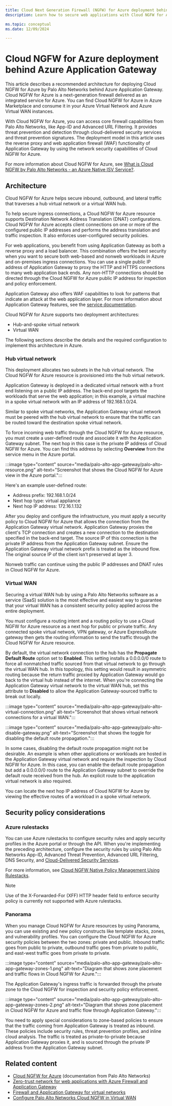 ```yaml
---
title: Cloud Next Generation Firewall (NGFW) for Azure deployment behind Azure Application Gateway
description: Learn how to secure web applications with Cloud NGFW for Azure by Palo Alto Networks.

ms.topic: conceptual
ms.date: 12/09/2024

---
```

# Cloud NGFW for Azure deployment behind Azure Application Gateway

This article describes a recommended architecture for deploying Cloud NGFW for Azure by Palo Alto Networks behind Azure Application Gateway. Cloud NGFW for Azure is a next-generation firewall delivered as an integrated service for Azure. You can find Cloud NGFW for Azure in Azure Marketplace and consume it in your Azure Virtual Network and Azure Virtual WAN instances.

With Cloud NGFW for Azure, you can access core firewall capabilities from Palo Alto Networks, like App-ID and Advanced URL Filtering. It provides threat prevention and detection through cloud-delivered security services and threat prevention signatures. The deployment model in this article uses the reverse proxy and web application firewall (WAF) functionality of Application Gateway by using the network security capabilities of Cloud NGFW for Azure.

For more information about Cloud NGFW for Azure, see [What is Cloud NGFW by Palo Alto Networks - an Azure Native ISV Service?](palo-alto-overview.md).

## Architecture

Cloud NGFW for Azure helps secure inbound, outbound, and lateral traffic that traverses a hub virtual network or a virtual WAN hub.

To help secure ingress connections, a Cloud NGFW for Azure resource supports Destination Network Address Translation (DNAT) configurations. Cloud NGFW for Azure accepts client connections on one or more of the configured public IP addresses and performs the address translation and traffic inspection. It also enforces user-configured security policies.

For web applications, you benefit from using Application Gateway as both a reverse proxy and a load balancer. This combination offers the best security when you want to secure both web-based and nonweb workloads in Azure and on-premises ingress connections. You can use a single public IP address of Application Gateway to proxy the HTTP and HTTPS connections to many web application back ends. Any non-HTTP connections should be directed through the Cloud NGFW for Azure public IP address for inspection and policy enforcement.

Application Gateway also offers WAF capabilities to look for patterns that indicate an attack at the web application layer. For more information about Application Gateway features, see the [service documentation](/azure/application-gateway).

Cloud NGFW for Azure supports two deployment architectures:

- Hub-and-spoke virtual network
- Virtual WAN

The following sections describe the details and the required configuration to implement this architecture in Azure.

### Hub virtual network

This deployment allocates two subnets in the hub virtual network. The Cloud NGFW for Azure resource is provisioned into the hub virtual network.

Application Gateway is deployed in a dedicated virtual network with a front end listening on a public IP address. The back-end pool targets the workloads that serve the web application; in this example, a virtual machine in a spoke virtual network with an IP address of 192.168.1.0/24.

Similar to spoke virtual networks, the Application Gateway virtual network must be peered with the hub virtual network to ensure that the traffic can be routed toward the destination spoke virtual network.

To force incoming web traffic through the Cloud NGFW for Azure resource, you must create a user-defined route and associate it with the Application Gateway subnet. The next hop in this case is the private IP address of Cloud NGFW for Azure. You can find this address by selecting **Overview** from the service menu in the Azure portal.

:::image type="content" source="media/palo-alto-app-gateway/palo-alto-resource.png" alt-text="Screenshot that shows the Cloud NGFW for Azure view in the Azure portal.":::

Here's an example user-defined route:

- Address prefix: 192.168.1.0/24
- Next hop type: virtual appliance
- Next hop IP address: 172.16.1.132

After you deploy and configure the infrastructure, you must apply a security policy to Cloud NGFW for Azure that allows the connection from the Application Gateway virtual network. Application Gateway proxies the client's TCP connection and creates a new connection to the destination specified in the back-end target. The source IP of this connection is the private IP address from the Application Gateway subnet. Ensure the Application Gateway virtual network prefix is treated as the inbound flow. The original source IP of the client isn't preserved at layer 3.

Nonweb traffic can continue using the public IP addresses and DNAT rules in Cloud NGFW for Azure.

### Virtual WAN

Securing a virtual WAN hub by using a Palo Alto Networks software as a service (SaaS) solution is the most effective and easiest way to guarantee that your virtual WAN has a consistent security policy applied across the entire deployment.

You must configure a routing intent and a routing policy to use a Cloud NGFW for Azure resource as a next hop for public or private traffic. Any connected spoke virtual network, VPN gateway, or Azure ExpressRoute gateway then gets the routing information to send the traffic through the Cloud NGFW for Azure resource.

By default, the virtual network connection to the hub has the **Propagate Default Route** option set to **Enabled**. This setting installs a 0.0.0.0/0 route to force all nonmatched traffic sourced from that virtual network to go through the virtual WAN hub. In this topology, this setting would result in asymmetric routing because the return traffic proxied by Application Gateway would go back to the virtual hub instead of the internet. When you're connecting the Application Gateway virtual network to the virtual WAN hub, set this attribute to **Disabled** to allow the Application Gateway-sourced traffic to break out locally.

:::image type="content" source="media/palo-alto-app-gateway/palo-alto-virtual-connection.png" alt-text="Screenshot that shows virtual network connections for a virtual WAN.":::

:::image type="content" source="media/palo-alto-app-gateway/palo-alto-disable-gateway.png" alt-text="Screenshot that shows the toggle for disabling the default route propagation.":::

In some cases, disabling the default route propagation might not be desirable. An example is when other applications or workloads are hosted in the Application Gateway virtual network and require the inspection by Cloud NGFW for Azure. In this case, you can enable the default route propagation but add a 0.0.0.0/0 route to the Application Gateway subnet to override the default route received from the hub. An explicit route to the application virtual network is also required.

You can locate the next hop IP address of Cloud NGFW for Azure by viewing the effective routes of a workload in a spoke virtual network. 

## Security policy considerations

### Azure rulestacks

You can use Azure rulestacks to configure security rules and apply security profiles in the Azure portal or through the API. When you're implementing the preceding architecture, configure the security rules by using Palo Alto Networks App-ID, Advanced Threat Prevention, Advanced URL Filtering, DNS Security, and [Cloud-Delivered Security Services](https://www.paloaltonetworks.com/network-security/security-subscriptions).

For more information, see [Cloud NGFW Native Policy Management Using Rulestacks](https://docs.paloaltonetworks.com/cloud-ngfw/azure/cloud-ngfw-for-azure/native-policy-management).

> [!NOTE]
> Use of the X-Forwarded-For (XFF) HTTP header field to enforce security policy is currently not supported with Azure rulestacks.

### Panorama

When you manage Cloud NGFW for Azure resources by using Panorama, you can use existing and new policy constructs like template stacks, zones, and vulnerability profiles. You can configure the Cloud NGFW for Azure security policies between the two zones: private and public. Inbound traffic goes from public to private, outbound traffic goes from private to public, and east-west traffic goes from private to private.

:::image type="content" source="media/palo-alto-app-gateway/palo-alto-app-gateway-zones-1.png" alt-text="Diagram that shows zone placement and traffic flows in Cloud NGFW for Azure.":::

The Application Gateway's ingress traffic is forwarded through the private zone to the Cloud NGFW for inspection and security policy enforcement.

:::image type="content" source="media/palo-alto-app-gateway/palo-alto-app-gateway-zones-2.png" alt-text="Diagram that shows zone placement in Cloud NGFW for Azure and traffic flow through Application Gateway.":::

You need to apply special considerations to zone-based policies to ensure that the traffic coming from Application Gateway is treated as inbound. These policies include security rules, threat prevention profiles, and inline cloud analysis. The traffic is treated as private-to-private because Application Gateway proxies it, and is sourced through the private IP address from the Application Gateway subnet.

## Related content

- [Cloud NGFW for Azure](https://docs.paloaltonetworks.com/cloud-ngfw/azure/cloud-ngfw-for-azure) (documentation from Palo Alto Networks)
- [Zero-trust network for web applications with Azure Firewall and Application Gateway](/azure/architecture/example-scenario/gateway/application-gateway-before-azure-firewall)
- [Firewall and Application Gateway for virtual networks](/azure/architecture/example-scenario/gateway/firewall-application-gateway)
- [Configure Palo Alto Networks Cloud NGFW in Virtual WAN](/azure/virtual-wan/how-to-palo-alto-cloud-ngfw)
